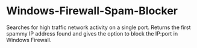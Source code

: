 # Windows-Firewall-Spam-Blocker
Searches for high traffic network activity on a single port. Returns the first spammy IP address found and gives the option to block the IP:port in Windows Firewall.

